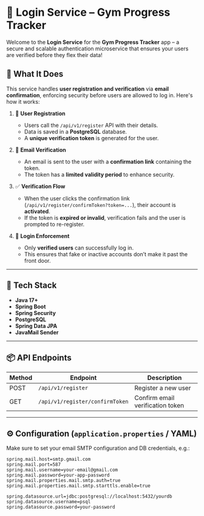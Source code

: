 # 💪 Login Service – Gym Progress Tracker

Welcome to the **Login Service** for the **Gym Progress Tracker** app – a secure and scalable authentication microservice that ensures your users are verified before they flex their data!

## 🔐 What It Does

This service handles **user registration and verification** via **email confirmation**, enforcing security before users are allowed to log in. Here's how it works:

1. 📝 **User Registration**  
   - Users call the `/api/v1/register` API with their details.  
   - Data is saved in a **PostgreSQL** database.  
   - A **unique verification token** is generated for the user.

2. 📧 **Email Verification**  
   - An email is sent to the user with a **confirmation link** containing the token.  
   - The token has a **limited validity period** to enhance security.

3. ✅ **Verification Flow**  
   - When the user clicks the confirmation link (`/api/v1/register/confirmToken?token=...`), their account is **activated**.  
   - If the token is **expired or invalid**, verification fails and the user is prompted to re-register.

4. 🔐 **Login Enforcement**  
   - Only **verified users** can successfully log in.  
   - This ensures that fake or inactive accounts don’t make it past the front door.

---

## 🧰 Tech Stack

- **Java 17+**
- **Spring Boot**
- **Spring Security**
- **PostgreSQL**
- **Spring Data JPA**
- **JavaMail Sender**

---

## 📦 API Endpoints

| Method | Endpoint                            | Description                      |
|--------|-------------------------------------|----------------------------------|
| POST   | `/api/v1/register`                  | Register a new user              |
| GET    | `/api/v1/register/confirmToken`     | Confirm email verification token |

---

## ⚙️ Configuration (`application.properties` / YAML)

Make sure to set your email SMTP configuration and DB credentials, e.g.:

```properties
spring.mail.host=smtp.gmail.com
spring.mail.port=587
spring.mail.username=your-email@gmail.com
spring.mail.password=your-app-password
spring.mail.properties.mail.smtp.auth=true
spring.mail.properties.mail.smtp.starttls.enable=true

spring.datasource.url=jdbc:postgresql://localhost:5432/yourdb
spring.datasource.username=psql
spring.datasource.password=your-password
